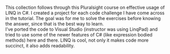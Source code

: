 This collection follows through this Pluralsight course on effective usage of LINQ in C#.
I created a project for each code challenge I have come across in the tutorial.
The goal was for me to solve the exercises before knowing the answer, since that is the best way to learn.  
I've ported the code to Visual Studio (instructor was using LinqPad) and tried to use some of the newer features of C# (like expression bodied methods) here and there.
LINQ is cool, not only it makes code more succinct, it also adds readability.